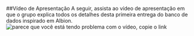 ##Vídeo de Apresentação
A seguir, assista ao vídeo de apresentação em que o grupo explica todos os detalhes desta primeira entrega do banco de dados inspirado em Albion.
![parece que você está tendo problema com o vídeo, copie o link](https://www.youtube.com/watch?v=fbDRujQFL7Q)
